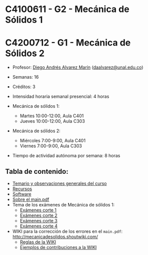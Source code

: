 # C4100611 - G2 - Mecánica de Sólidos 1
# C4200712 - G1 - Mecánica de Sólidos 2

- Profesor: [Diego Andrés Alvarez Marín](https://sites.google.com/site/diegoandresalvarezmarin/alvarezCV_internet.pdf) (daalvarez@unal.edu.co)
- Semanas: 16
- Créditos: 3
- Intensidad horaria semanal presencial: 4 horas
- Mecánica de sólidos 1:
  - Martes 10:00-12:00, Aula C401
  - Jueves 10:00-12:00, Aula C303

- Mecánica de sólidos 2:
  - Miércoles 7:00-9:00, Aula C401
  - Viernes 7:00-9:00, Aula C303

- Tiempo de actividad autónoma por semana: 8 horas


## Tabla de contenido:
- [Temario y observaciones generales del curso](01_-_temario.md)
- [Recursos](02_-_recursos.md)
- [Software](03_-_software.md)
- [Sobre el main.pdf](04_-_main_pdf.md)
- Tema de los exámenes de Mecánica de sólidos 1:
  * [Exámenes corte 1](05a_-_Examen_1.md)
  * [Exámenes corte 2](05b_-_Examen_2.md)
  * [Exámenes corte 3](05c_-_Examen_3.md)
  * [Exámenes corte 4](05d_-_Examen_4.md)
- WIKI para la corrección de los errores en el `main.pdf`: http://mecanicadesolidos.shoutwiki.com/
  * [Reglas de la WIKI](WIKI_Condiciones.md)
  * [Ejemplos de contribuciones a la WIKI](WIKI_Ejemplos.md)  
